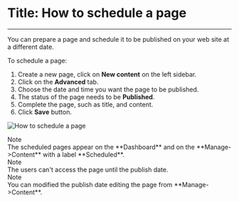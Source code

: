# Title: How to schedule a page
<!-- Position: 4 -->
<!-- Date: 2017-08-25 22:00:00 -->
---
You can prepare a page and schedule it to be published on your web site at a different date.

To schedule a page:
1. Create a new page, click on **New content** on the left sidebar.
2. Click on the **Advanced** tab.
3. Choose the date and time you want the page to be published.
4. The status of the page needs to be **Published**.
5. Complete the page, such as title, and content.
6. Click **Save** button.

![How to schedule a page](https://df6m0u2ovo2fu.cloudfront.net/images/documentation-english/scheduled-page.png)

<div markdown="1" class="note">
<div class="note-title">Note</div>
The scheduled pages appear on the **Dashboard** and on the **Manage->Content** with a label **Scheduled**.
</div>

<div markdown="1" class="note">
<div class="note-title">Note</div>
The users can't access the page until the publish date.
</div>

<div markdown="1" class="note">
<div class="note-title">Note</div>
You can modified the publish date editing the page from **Manage->Content**.
</div>
